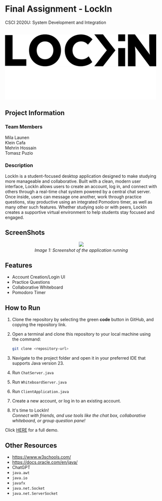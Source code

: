 # Final Assignment - LockIn
CSCI 2020U: System Development and Integration

<br>

<img src="src/LockInblack.png#gh-light-mode-only" alt="Light mode logo" width="500">
<img src="LockInwhite.png#gh-dark-mode-only" alt="Dark mode logo" width="500">

<br>

## Project Information

### Team Members
Mila Launen <br>
Klein Cafa <br>
Mehrin Hossain <br>
Tomasz Puzio

### Description
LockIn is a student-focused desktop application designed to make studying more manageable and collaborative. Built with a clean, modern user interface, LockIn allows users to create an account, log in, and connect with others through a real-time chat system powered by a central chat server. Once inside, users can message one another, work through practice questions, stay productive using an integrated Pomodoro timer, as well as many other such features. Whether studying solo or with peers, LockIn creates a supportive virtual environment to help students stay focused and engaged.

## ScreenShots

<figure style="text-align: center;">
  <img src="filename"/>
  <figcaption><em>Image 1: Screenshot of the application running</em></figcaption>
</figure>

## Features
- Account Creation/Login UI
- Practice Questions
- Collaborative Whiteboard
- Pomodoro Timer

## How to Run
1. Clone the repository by selecting the green **code** button in GitHub, and copying the repository link.

3. Open a terminal and clone this repository to your local machine using the command:<br>
   ```bash
   git clone <repository-url>

4. Navigate to the project folder and open it in your preferred IDE that supports Java version 23.

5. Run `ChatServer.java`

6. Run `WhiteboardServer.java`

7. Run `ClientApplication.java`

8. Create a new account, or log in to an existing account.

9. It's time to LockIn! <br>
    *Connect with friends, and use tools like the chat box, collaborative whiteboard, or group question pane!*

Click [HERE](http://example.com) for a full demo.

## Other Resources
* https://www.w3schools.com/
* https://docs.oracle.com/en/java/
* ChatGPT
* `java.awt`
* `java.io`
* `javafx`
* `java.net.Socket`
* `java.net.ServerSocket`
